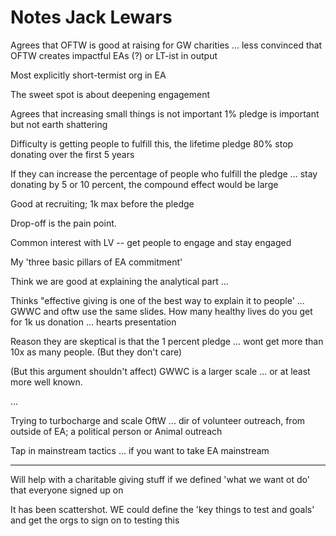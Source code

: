 # Notes Jack Lewars


Agrees that OFTW is good at raising for GW charities ... less convinced that OFTW creates impactful EAs (?) or LT-ist in output


Most explicitly short-termist org in EA

The sweet spot is about deepening engagement

Agrees that increasing small things is not important
1% pledge is important but not earth shattering

Difficulty is getting people to fulfill this, the lifetime pledge
80% stop donating over the first 5 years

If they can increase the percentage of people who fulfill the pledge ... stay donating by 5 or 10 percent, the compound effect would be large

Good at recruiting; 1k max before the pledge

Drop-off is the pain point.


Common interest with LV -- get people to engage and stay engaged

My 'three basic pillars of EA commitment'

Think we are good at explaining the analytical part ...


Thinks "effective giving is one of the best way to explain it to people' ... GWWC and oftw use the same slides. How many healthy lives do you get for 1k us donation ... hearts presentation


Reason they are skeptical is that the 1 percent pledge ... wont get more than 10x as many people. (But they don't care)

(But this argument shouldn't affect)
GWWC is a larger scale ... or at least more well known.


...

Trying to turbocharge and scale OftW ... dir of volunteer outreach, from outside of EA; a political person or Animal outreach

Tap in mainstream tactics ... if you want to take EA mainstream

***

Will help with a charitable giving stuff if we defined 'what we want ot do' that everyone signed up on

It has been scattershot. WE could define the 'key things to test and goals' and get the orgs to sign on to testing this



